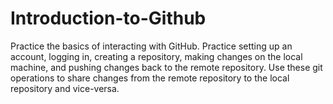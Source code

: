 # Introduction-to-Github
Practice the basics of interacting with GitHub. Practice setting up an account, logging in, creating a repository, making changes on the local machine, and pushing changes back to the remote repository. Use these git operations to share changes from the remote repository to the local repository and vice-versa.
